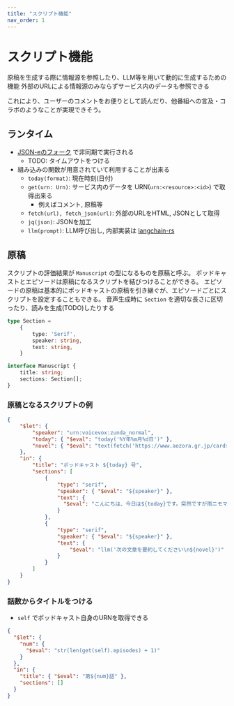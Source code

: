 ```yaml
---
title: "スクリプト機能"
nav_order: 1
---
```


# スクリプト機能

原稿を生成する際に情報源を参照したり、LLM等を用いて動的に生成するための機能
外部のURLによる情報源のみならずサービス内のデータも参照できる

これにより、ユーザーのコメントをお便りとして読んだり、他番組への言及・コラボのようなことが実現できそう。

## ランタイム

- [JSON-eのフォーク](https://github.com/wakame-tech/json-e/tree/fix-pub-context) で非同期で実行される
  - TODO: タイムアウトをつける
- 組み込みの関数が用意されていて利用することが出来る
  - `today(format)`: 現在時刻(日付)
  - `get(urn: Urn)`: サービス内のデータを URN(`urn:<resource>:<id>`) で取得出来る
    - 例えばコメント, 原稿等
  - `fetch(url), fetch_json(url)`: 外部のURLをHTML, JSONとして取得
  - `jq(json)`: JSONを加工
  - `llm(prompt)`: LLM呼び出し, 内部実装は [langchain-rs](https://github.com/Abraxas-365/langchain-rust)

## 原稿

スクリプトの評価結果が `Manuscript` の型になるものを原稿と呼ぶ。
ポッドキャストとエピソードは原稿になるスクリプトを結びつけることができる。
エピソードの原稿は基本的にポッドキャストの原稿を引き継ぐが、エピソードごとにスクリプトを設定することもできる。
音声生成時に `Section` を適切な長さに区切ったり、読みを生成(TODO)したりする

```typescript
type Section =
    {
        type: 'Serif',
        speaker: string,
        text: string,
    }

interface Manuscript {
    title: string;
    sections: Section[];
}
```

### 原稿となるスクリプトの例

```json
{
    "$let": {
        "speaker": "urn:voicevox:zunda_normal",
        "today": { "$eval": "today('%Y年%m月%d日')" },
        "novel": { "$eval": "text(fetch('https://www.aozora.gr.jp/cards/000081/files/45630_23908.html'))" }
    },
    "in": {
        "title": "ポッドキャスト ${today} 号",
        "sections": [
            {
                "type": "serif",
                "speaker": { "$eval": "${speaker}" },
                "text": {
                  "$eval": "こんにちは、今日は${today}です。突然ですが雨ニモマケズの概要を話します。"
                }
            },
            {
                "type": "serif",
                "speaker": { "$eval": "${speaker}" },
                "text": {
                    "$eval": "llm('次の文章を要約してください\n${novel}')"
                }
            }
        ]
    }
}
```

### 話数からタイトルをつける

- `self` でポッドキャスト自身のURNを取得できる

```json
{
  "$let": {
    "num": {
      "$eval": "str(len(get(self).episodes) + 1)"
    }
  },
  "in": {
    "title": { "$eval": "第${num}話" },
    "sections": []
  }
}
```
